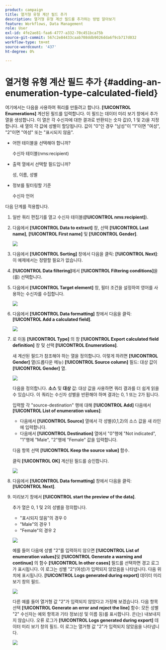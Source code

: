 ```yaml
---
product: campaign
title: 열거형 유형 계산 필드 추가
description: 열거형 유형 계산 필드를 추가하는 방법 알아보기
feature: Workflows, Data Management
role: User
exl-id: 4fe2ae81-faa6-4777-a332-70c451bca75b
source-git-commit: 567c2e84433caab708ddb9026dda6f9cb717d032
workflow-type: tm+mt
source-wordcount: '437'
ht-degree: 0%

---
```


# 열거형 유형 계산 필드 추가 {#adding-an-enumeration-type-calculated-field}

여기에서는 다음을 사용하여 쿼리를 만들려고 합니다. **[!UICONTROL Enumerations]** 계산된 필드를 입력합니다. 이 필드는 데이터 미리 보기 창에서 추가 열을 생성합니다. 이 열은 각 수신자에 대한 결과로 반환되는 숫자 값(0, 1 및 2)을 지정합니다. 새 열의 각 값에 성별이 할당됩니다. 값이 &quot;0&quot;인 경우 &quot;남성&quot;이 &quot;1&quot;이면 &quot;여성&quot;, &quot;2&quot;이면 &quot;여성&quot; 또는 &quot;표시되지 않음&quot;.

* 어떤 테이블을 선택해야 합니까?

  수신자 테이블(nms:recipient)

* 출력 열에서 선택할 필드입니까?

  성, 이름, 성별

* 정보를 필터링할 기준

  수신자 언어

다음 단계를 적용합니다.

1. 일반 쿼리 편집기를 열고 수신자 테이블(**[!UICONTROL nms:recipient]**).
1. 다음에서 **[!UICONTROL Data to extract]** 창, 선택 **[!UICONTROL Last name]**, **[!UICONTROL First name]** 및 **[!UICONTROL Gender]**.

   ![](assets/query_editor_nveau_73.png)

1. 다음에서 **[!UICONTROL Sorting]** 창에서 다음을 클릭: **[!UICONTROL Next]**: 이 예제에서는 정렬할 필요가 없습니다.
1. **[!UICONTROL Data filtering]**&#x200B;에서 **[!UICONTROL Filtering conditions]**&#x200B;을(를) 선택합니다.
1. 다음에서 **[!UICONTROL Target element]** 창, 필터 조건을 설정하여 영어를 사용하는 수신자를 수집합니다.

   ![](assets/query_editor_nveau_74.png)

1. 다음에서 **[!UICONTROL Data formatting]** 창에서 다음을 클릭: **[!UICONTROL Add a calculated field]**.

   ![](assets/query_editor_nveau_75.png)

1. 로 이동 **[!UICONTROL Type]** 의 창 **[!UICONTROL Export calculated field definition]** 창 및 선택 **[!UICONTROL Enumerations]**.

   새 계산된 필드가 참조해야 하는 열을 정의합니다. 이렇게 하려면 **[!UICONTROL Gender]** 열(드롭다운 메뉴) **[!UICONTROL Source column]** 필드: 대상 값이 **[!UICONTROL Gender]** 열.

   ![](assets/query_editor_nveau_76.png)

   다음을 정의합니다. **소스** 및 **대상** 값: 대상 값을 사용하면 쿼리 결과를 더 쉽게 읽을 수 있습니다. 이 쿼리는 수신자 성별을 반환해야 하며 결과는 0, 1 또는 2가 됩니다.

   입력할 각 &quot;source-destination&quot; 행에 대해 **[!UICONTROL Add]** 다음에서 **[!UICONTROL List of enumeration values]**:

   * 다음에서 **[!UICONTROL Source]** 열에서 각 성별(0,1,2)의 소스 값을 새 라인에 입력합니다.
   * 다음에서 **[!UICONTROL Destination]** 열에서 &quot;0&quot;행에 &quot;Not indicated&quot;, &quot;1&quot;행에 &quot;Male&quot;, &quot;2&quot;행에 &quot;Female&quot; 값을 입력합니다.

   다음 항목 선택 **[!UICONTROL Keep the source value]** 함수.

   클릭 **[!UICONTROL OK]** 계산된 필드를 승인합니다.

   ![](assets/query_editor_nveau_77.png)

1. 다음에서 **[!UICONTROL Data formatting]** 창에서 다음을 클릭: **[!UICONTROL Next]**.
1. 미리보기 창에서 **[!UICONTROL start the preview of the data]**.

   추가 열은 0, 1 및 2의 성별을 정의합니다.

   * &quot;표시되지 않음&quot;의 경우 0
   * &quot;Male&quot;의 경우 1
   * &quot;Female&quot;의 경우 2

   ![](assets/query_editor_nveau_78.png)

   예를 들어 다음에 성별 &quot;2&quot;를 입력하지 않으면 **[!UICONTROL List of enumeration values]**&#x200B;및 **[!UICONTROL Generate a warning and continue]** 의 함수 **[!UICONTROL In other cases]** 필드를 선택하면 경고 로그가 표시됩니다. 이 로그는 성별 &quot;2&quot;(여성)가 입력되지 않았음을 나타냅니다. 다음 위치에 표시됩니다. **[!UICONTROL Logs generated during export]** 데이터 미리 보기 창의 필드.

   ![](assets/query_editor_nveau_79.png)

   다른 예를 들어 열거형 값 &quot;2&quot;가 입력되지 않았다고 가정해 보겠습니다. 다음 항목 선택 **[!UICONTROL Generate an error and reject the line]** 함수: 모든 성별 &quot;2&quot; 수신자는 예외 항목과 기타 정보(성 및 이름 등)를 표시합니다. 은(는) 내보내지지 않습니다. 오류 로그가 **[!UICONTROL Logs generated during export]** 데이터 미리 보기 창의 필드. 이 로그는 열거형 값 &quot;2&quot;가 입력되지 않았음을 나타냅니다.

   ![](assets/query_editor_nveau_80.png)
